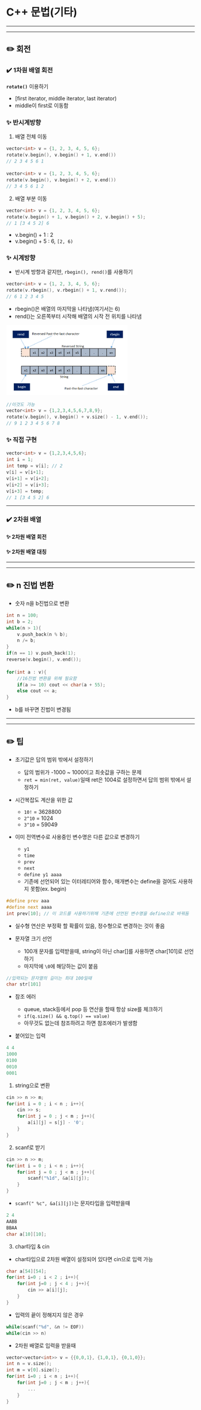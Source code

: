 # C++ 문법(기타)

---
---
## ✏️ 회전

### ✔️ 1차원 배열 회전

**`rotate()`** 이용하기
- [first iterator, middle iterator, last iterator)
- middle이 first로 이동함


### ✨ 반시계방향

1. 배열 전체 이동
```cpp
vector<int> v = {1, 2, 3, 4, 5, 6};
rotate(v.begin(), v.begin() + 1, v.end())
// 2 3 4 5 6 1

vector<int> v = {1, 2, 3, 4, 5, 6};
rotate(v.begin(), v.begin() + 2, v.end())
// 3 4 5 6 1 2
```

2. 배열 부분 이동
```cpp
vector<int> v = {1, 2, 3, 4, 5, 6};
rotate(v.begin() + 1, v.begin() + 2, v.begin() + 5);
// 1 [3 4 5 2] 6
```
- v.begin() + 1 : 2
- v.begin() + 5 : 6, `[2, 6)`


### ✨ 시계방향
- 반시계 방향과 같지만, `rbegin(), rend()`를 사용하기

```cpp
vector<int> v = {1, 2, 3, 4, 5, 6};
rotate(v.rbegin(), v.rbegin() + 1, v.rend());
// 6 1 2 3 4 5
```
- rbegin()은 배열의 마지막을 나타냄(여기서는 6)
- rend()는 오른쪽부터 시작해 배열의 시작 전 위치를 나타냄

![alt text](../image/image-3.png)

```cpp
//이것도 가능
vector<int> v = {1,2,3,4,5,6,7,8,9};
rotate(v.begin(), v.begin() + v.size() - 1, v.end());
// 9 1 2 3 4 5 6 7 8
```


### ✨ 직접 구현

```cpp
vector<int> v = {1,2,3,4,5,6};
int i = 1;
int temp = v[i]; // 2
v[i] = v[i+1];
v[i+1] = v[i+2];
v[i+2] = v[i+3];
v[i+3] = temp;
// 1 [3 4 5 2] 6
```


---
### ✔️ 2차원 배열
#### ✨ 2차원 배열 회전



#### ✨ 2차원 배열 대칭



---
---
## ✏️ n 진법 변환
- 숫자 n을 b진법으로 변환

```cpp
int n = 100;
int b = 2;
while(n > 1){
    v.push_back(n % b);
    n /= b;
}
if(n == 1) v.push_back(1);
reverse(v.begin(), v.end());

for(int a : v){
    //16진법 변환을 위해 필요함
    if(a >= 10) cout << char(a + 55);
    else cout << a;
}
```
- b를 바꾸면 진법이 변경됨


---
---
## ✏️ 팁

- 초기값은 답의 범위 밖에서 설정하기
   - 답의 범위가 -1000 ~ 1000이고 최솟값을 구하는 문제
   - `ret = min(ret, value)`일때 ret은 1004로 설정하면서 답의 범위 밖에서 설정하기


- 시간복잡도 계산을 위한 값
   - `10!` = 3628800
   - `2^10` = 1024
   - `3^10` = 59049

- 이미 전역변수로 사용중인 변수명은 다른 값으로 변경하기
  - `y1`
  - `time`
  - `prev`
  - `next`
  - `define y1 aaaa`
  - 기존에 선언되어 있는 이터레티어와 함수, 매개변수는 define을 걸어도 사용하지 못함(ex. begin)
```cpp
#define prev aaa
#define next aaaa
int prev[10]; // 이 코드를 사용하기위해 기존에 선언된 변수명을 define으로 바꿔둠
``` 
  


- 실수형 연산은 부정확 할 확률이 있음, 정수형으로 변경하는 것이 좋음


- 문자열 크기 선언
  - 100개 문자를 입력받을때, string이 아닌 char[]를 사용하면 char[101]로 선언하기
  - 마지막에 `\0`에 해당하는 값이 붙음
```cpp
//입력되는 문자열의 길이는 최대 100일때
char str[101]
```


- 참조 에러
  - queue, stack등에서 pop 등 연산을 할때 항상 size를 체크하기
  - `if(q.size() && q.top() == value)`
  - 아무것도 없는데 참조하려고 하면 참조에러가 발생함

- 붙어있는 입력
```cpp
4 4
1000
0100
0010
0001
```
1. string으로 변환
```cpp
cin >> n >> m;
for(int i = 0 ; i < n ; i++){
    cin >> s;
    for(int j = 0 ; j < m ; j++){
        a[i][j] = s[j] - '0';
    }
}
```

2. scanf로 받기
```cpp
cin >> n >> m;
for(int i = 0 ; i < n ; i++){
    for(int j = 0 ; j < m ; j++){
        scanf("%1d", &a[i][j]);
    }
}
```
- `scanf(" %c", &a[i][j])`는 문자타입을 입력받을때
```cpp
2 4
AABB
BBAA
char a[10][10];
```

3. char타입 & cin
- char타입으로 2차원 배열이 설정되어 있다면 cin으로 입력 가능
```cpp
char a[54][54];
for(int i=0 ; i < 2 ; i++){
    for(int j=0 ; j < 4 ; j++){
        cin >> a[i][j];
    }
}
```


- 입력의 끝이 정해지지 않은 경우
```cpp
while(scanf("%d", &n != EOF))
while(cin >> n)
```

- 2차원 배열로 입력을 받을때
```cpp
vector<vector<int>> v = {{0,0,1}, {1,0,1}, {0,1,0}};
int n = v.size();
int m = v[0].size();
for(int i=0 ; i < n ; i++){
    for(int j=0 ; j < m ; j++){
        ...
    }
}
```